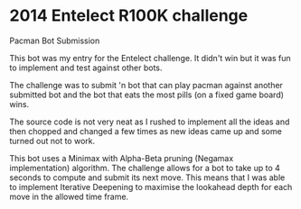 2014 Entelect R100K challenge
=============================

Pacman Bot Submission

This bot was my entry for the Entelect challenge. It didn't win but it was fun to implement and test against other bots.

The challenge was to submit 'n bot that can play pacman against another submitted bot and the bot that eats the most pills (on a fixed game board) wins.

The source code is not very neat as I rushed to implement all the ideas and then chopped and changed a few times as new ideas came up and some turned out not to work.

This bot uses a Minimax with Alpha-Beta pruning (Negamax implementation) algorithm. The challenge allows for a bot to take up to 4 seconds to compute and submit its next move. This means that I was able to implement Iterative Deepening to maximise the lookahead depth for each move in the allowed time frame.
